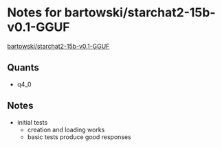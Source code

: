 # Notes for bartowski/starchat2-15b-v0.1-GGUF
[bartowski/starchat2-15b-v0.1-GGUF](https://huggingface.co/bartowski/starchat2-15b-v0.1-GGUF)

## Quants
- q4_0

## Notes
- initial tests
  - creation and loading works
  - basic tests produce good responses
